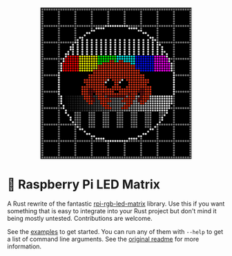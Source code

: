<p align="center">
    <img src="assets/logo.png" width="350">
</p>

# 🦀 Raspberry Pi LED Matrix

A Rust rewrite of the fantastic [rpi-rgb-led-matrix](https://github.com/hzeller/rpi-rgb-led-matrix) library. Use this if you want something that is easy to integrate into your Rust project but don't mind it being mostly untested. Contributions are welcome.

See the [examples](examples) to get started. You can run any of them with `--help` to get a list of command line arguments. See the [original readme](https://github.com/hzeller/rpi-rgb-led-matrix) for more information.
